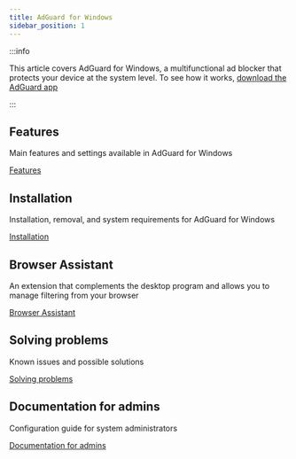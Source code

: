 ```yaml
---
title: AdGuard for Windows
sidebar_position: 1
---
```


:::info

This article covers AdGuard for Windows, a multifunctional ad blocker that protects your device at the system level. To see how it works, [download the AdGuard app](https://agrd.io/download-kb-adblock)

:::

## Features

Main features and settings available in AdGuard for Windows

[Features](/adguard-for-windows/features/features.md)

## Installation

Installation, removal, and system requirements for AdGuard for Windows

[Installation](/adguard-for-windows/installation.md)

## Browser Assistant

An extension that complements the desktop program and allows you to manage filtering from your browser

[Browser Assistant](/adguard-for-windows/browser-assistant.md)

## Solving problems

Known issues and possible solutions

[Solving problems](/adguard-for-windows/solving-problems/solving-problems.md)

## Documentation for admins

Configuration guide for system administrators

[Documentation for admins](/adguard-for-windows/admins-documentation.md)
